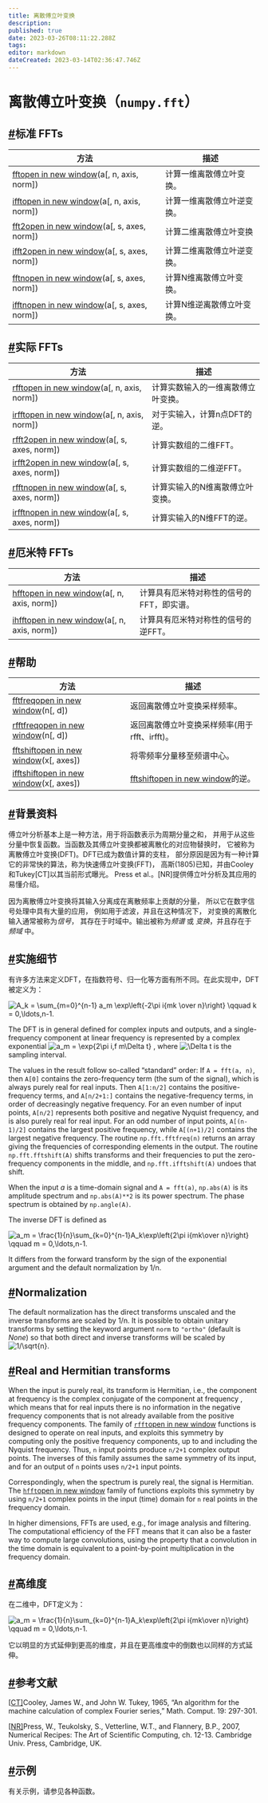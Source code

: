 ```yaml
---
title: 离散傅立叶变换
description: 
published: true
date: 2023-03-26T08:11:22.288Z
tags: 
editor: markdown
dateCreated: 2023-03-14T02:36:47.746Z
---
```


# 离散傅立叶变换（`numpy.fft`）

## [#](https://www.numpy.org.cn/reference/routines/fft.html#标准-ffts)标准 FFTs

| 方法                                                         | 描述                       |
| ------------------------------------------------------------ | -------------------------- |
| [fftopen in new window](https://numpy.org/devdocs/reference/generated/numpy.fft.fft.html#numpy.fft.fft)(a[, n, axis, norm]) | 计算一维离散傅立叶变换。   |
| [ifftopen in new window](https://numpy.org/devdocs/reference/generated/numpy.fft.ifft.html#numpy.fft.ifft)(a[, n, axis, norm]) | 计算一维离散傅立叶逆变换。 |
| [fft2open in new window](https://numpy.org/devdocs/reference/generated/numpy.fft.fft2.html#numpy.fft.fft2)(a[, s, axes, norm]) | 计算二维离散傅立叶变换     |
| [ifft2open in new window](https://numpy.org/devdocs/reference/generated/numpy.fft.ifft2.html#numpy.fft.ifft2)(a[, s, axes, norm]) | 计算二维离散傅立叶逆变换。 |
| [fftnopen in new window](https://numpy.org/devdocs/reference/generated/numpy.fft.fftn.html#numpy.fft.fftn)(a[, s, axes, norm]) | 计算N维离散傅立叶变换。    |
| [ifftnopen in new window](https://numpy.org/devdocs/reference/generated/numpy.fft.ifftn.html#numpy.fft.ifftn)(a[, s, axes, norm]) | 计算N维逆离散傅立叶变换。  |

## [#](https://www.numpy.org.cn/reference/routines/fft.html#实际-ffts)实际 FFTs

| 方法                                                         | 描述                               |
| ------------------------------------------------------------ | ---------------------------------- |
| [rfftopen in new window](https://numpy.org/devdocs/reference/generated/numpy.fft.rfft.html#numpy.fft.rfft)(a[, n, axis, norm]) | 计算实数输入的一维离散傅立叶变换。 |
| [irfftopen in new window](https://numpy.org/devdocs/reference/generated/numpy.fft.irfft.html#numpy.fft.irfft)(a[, n, axis, norm]) | 对于实输入，计算n点DFT的逆。       |
| [rfft2open in new window](https://numpy.org/devdocs/reference/generated/numpy.fft.rfft2.html#numpy.fft.rfft2)(a[, s, axes, norm]) | 计算实数组的二维FFT。              |
| [irfft2open in new window](https://numpy.org/devdocs/reference/generated/numpy.fft.irfft2.html#numpy.fft.irfft2)(a[, s, axes, norm]) | 计算实数组的二维逆FFT。            |
| [rfftnopen in new window](https://numpy.org/devdocs/reference/generated/numpy.fft.rfftn.html#numpy.fft.rfftn)(a[, s, axes, norm]) | 计算实输入的N维离散傅立叶变换。    |
| [irfftnopen in new window](https://numpy.org/devdocs/reference/generated/numpy.fft.irfftn.html#numpy.fft.irfftn)(a[, s, axes, norm]) | 计算实输入的N维FFT的逆。           |

## [#](https://www.numpy.org.cn/reference/routines/fft.html#厄米特-ffts)厄米特 FFTs

| 方法                                                         | 描述                                      |
| ------------------------------------------------------------ | ----------------------------------------- |
| [hfftopen in new window](https://numpy.org/devdocs/reference/generated/numpy.fft.hfft.html#numpy.fft.hfft)(a[, n, axis, norm]) | 计算具有厄米特对称性的信号的FFT，即实谱。 |
| [ihfftopen in new window](https://numpy.org/devdocs/reference/generated/numpy.fft.ihfft.html#numpy.fft.ihfft)(a[, n, axis, norm]) | 计算具有厄米特对称性的信号的逆FFT。       |

## [#](https://www.numpy.org.cn/reference/routines/fft.html#帮助)帮助

| 方法                                                         | 描述                                                         |
| ------------------------------------------------------------ | ------------------------------------------------------------ |
| [fftfreqopen in new window](https://numpy.org/devdocs/reference/generated/numpy.fft.fftfreq.html#numpy.fft.fftfreq)(n[, d]) | 返回离散傅立叶变换采样频率。                                 |
| [rfftfreqopen in new window](https://numpy.org/devdocs/reference/generated/numpy.fft.rfftfreq.html#numpy.fft.rfftfreq)(n[, d]) | 返回离散傅立叶变换采样频率(用于rfft、irfft)。                |
| [fftshiftopen in new window](https://numpy.org/devdocs/reference/generated/numpy.fft.fftshift.html#numpy.fft.fftshift)(x[, axes]) | 将零频率分量移至频谱中心。                                   |
| [ifftshiftopen in new window](https://numpy.org/devdocs/reference/generated/numpy.fft.ifftshift.html#numpy.fft.ifftshift)(x[, axes]) | [fftshiftopen in new window](https://numpy.org/devdocs/reference/generated/numpy.fft.fftshift.html#numpy.fft.fftshift)的逆。 |

## [#](https://www.numpy.org.cn/reference/routines/fft.html#背景资料)背景资料

傅立叶分析基本上是一种方法，用于将函数表示为周期分量之和， 并用于从这些分量中恢复函数。当函数及其傅立叶变换都被离散化的对应物替换时， 它被称为离散傅立叶变换(DFT)。DFT已成为数值计算的支柱， 部分原因是因为有一种计算它的非常快的算法，称为快速傅立叶变换(FFT)， 高斯(1805)已知，并由Cooley和Tukey[CT]以其当前形式曝光。 Press et al.。[NR]提供傅立叶分析及其应用的易懂介绍。

因为离散傅立叶变换将其输入分离成在离散频率上贡献的分量， 所以它在数字信号处理中具有大量的应用， 例如用于滤波，并且在这种情况下， 对变换的离散化输入通常被称为*信号*， 其存在于时域中。输出被称为*频谱* 或 *变换*，并且存在于 *频域* 中。

## [#](https://www.numpy.org.cn/reference/routines/fft.html#实施细节)实施细节

有许多方法来定义DFT，在指数符号、归一化等方面有所不同。在此实现中，DFT被定义为：

![A_k =  \sum_{m=0}^{n-1} a_m \exp\left\{-2\pi i{mk \over n}\right\} \qquad k = 0,\ldots,n-1.](https://www.numpy.org.cn/static/images/math/c3e12e4fbd5334e071b7dfdd4d059fc3584b81e8.svg)

The DFT is in general defined for complex inputs and outputs, and a single-frequency component at linear frequency is represented by a complex exponential ![a_m = \exp\{2\pi i\,f m\Delta t\}](https://www.numpy.org.cn/static/images/math/9127ee37034ef9c70d96a488f67e0c82f9e92ff8.svg) , where ![\Delta t](https://www.numpy.org.cn/static/images/math/ec002955bdf95ee9869878fbad4f80fc98539359.svg) is the sampling interval.

The values in the result follow so-called “standard” order: If `A = fft(a, n)`, then `A[0]` contains the zero-frequency term (the sum of the signal), which is always purely real for real inputs. Then `A[1:n/2]` contains the positive-frequency terms, and `A[n/2+1:]` contains the negative-frequency terms, in order of decreasingly negative frequency. For an even number of input points, `A[n/2]` represents both positive and negative Nyquist frequency, and is also purely real for real input. For an odd number of input points, `A[(n-1)/2]` contains the largest positive frequency, while `A[(n+1)/2]` contains the largest negative frequency. The routine `np.fft.fftfreq(n)` returns an array giving the frequencies of corresponding elements in the output. The routine `np.fft.fftshift(A)` shifts transforms and their frequencies to put the zero-frequency components in the middle, and `np.fft.ifftshift(A)` undoes that shift.

When the input *a* is a time-domain signal and `A = fft(a)`, `np.abs(A)` is its amplitude spectrum and `np.abs(A)**2` is its power spectrum. The phase spectrum is obtained by `np.angle(A)`.

The inverse DFT is defined as

![a_m = \frac{1}{n}\sum_{k=0}^{n-1}A_k\exp\left\{2\pi i{mk\over n}\right\} \qquad m = 0,\ldots,n-1.](https://www.numpy.org.cn/static/images/math/25d7a89b77473363cb4da8b11ca853073f63729f.svg)

It differs from the forward transform by the sign of the exponential argument and the default normalization by 1/n.

## [#](https://www.numpy.org.cn/reference/routines/fft.html#normalization)Normalization

The default normalization has the direct transforms unscaled and the inverse transforms are scaled by 1/n. It is possible to obtain unitary transforms by setting the keyword argument `norm` to `"ortho"` (default is *None*) so that both direct and inverse transforms will be scaled by ![1/\sqrt{n}](https://www.numpy.org.cn/static/images/math/f780dc84ea49c387f9417b50f0619e404d91c28a.svg).

## [#](https://www.numpy.org.cn/reference/routines/fft.html#real-and-hermitian-transforms)Real and Hermitian transforms

When the input is purely real, its transform is Hermitian, i.e., the component at frequency is the complex conjugate of the component at frequency , which means that for real inputs there is no information in the negative frequency components that is not already available from the positive frequency components. The family of [`rfft`open in new window](https://numpy.org/devdocs/reference/generated/numpy.fft.rfft.html#numpy.fft.rfft) functions is designed to operate on real inputs, and exploits this symmetry by computing only the positive frequency components, up to and including the Nyquist frequency. Thus, `n` input points produce `n/2+1` complex output points. The inverses of this family assumes the same symmetry of its input, and for an output of `n` points uses `n/2+1` input points.

Correspondingly, when the spectrum is purely real, the signal is Hermitian. The [`hfft`open in new window](https://numpy.org/devdocs/reference/generated/numpy.fft.hfft.html#numpy.fft.hfft) family of functions exploits this symmetry by using `n/2+1` complex points in the input (time) domain for `n` real points in the frequency domain.

In higher dimensions, FFTs are used, e.g., for image analysis and filtering. The computational efficiency of the FFT means that it can also be a faster way to compute large convolutions, using the property that a convolution in the time domain is equivalent to a point-by-point multiplication in the frequency domain.

## [#](https://www.numpy.org.cn/reference/routines/fft.html#高维度)高维度

在二维中，DFT定义为：

![a_m = \frac{1}{n}\sum_{k=0}^{n-1}A_k\exp\left\{2\pi i{mk\over n}\right\} \qquad m = 0,\ldots,n-1.](https://www.numpy.org.cn/static/images/math/abfed18222e3312d95d1597d08c38d85847a8ad5.svg)

它以明显的方式延伸到更高的维度，并且在更高维度中的倒数也以同样的方式延伸。

## [#](https://www.numpy.org.cn/reference/routines/fft.html#参考文献)参考文献

[[CT\]](https://www.numpy.org.cn/reference/routines/fft.html#id1)Cooley, James W., and John W. Tukey, 1965, “An algorithm for the machine calculation of complex Fourier series,” Math. Comput. 19: 297-301.

[[NR\]](https://www.numpy.org.cn/reference/routines/fft.html#id2)Press, W., Teukolsky, S., Vetterline, W.T., and Flannery, B.P., 2007, Numerical Recipes: The Art of Scientific Computing, ch. 12-13. Cambridge Univ. Press, Cambridge, UK.

## [#](https://www.numpy.org.cn/reference/routines/fft.html#示例)示例

有关示例，请参见各种函数。